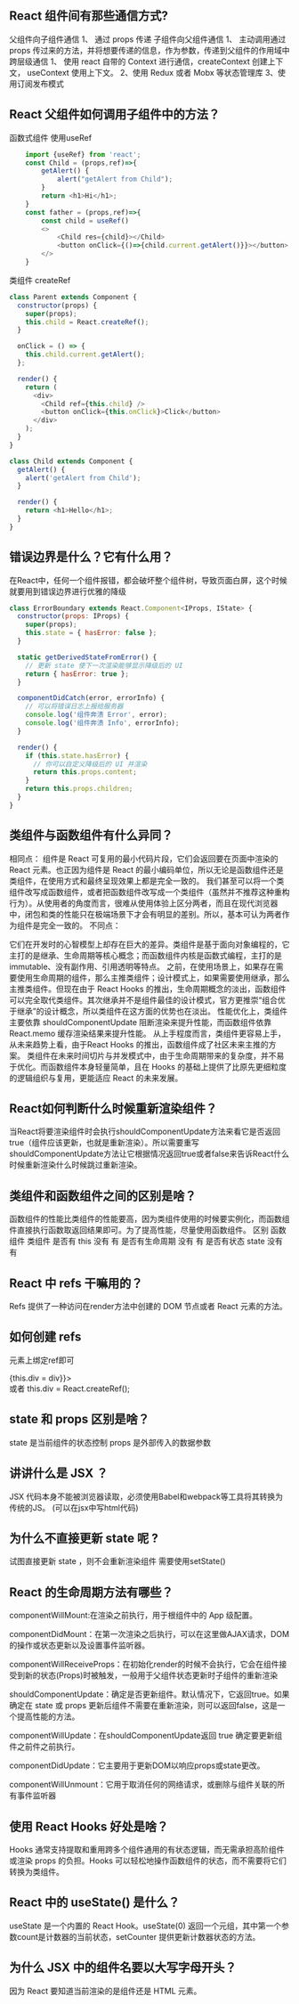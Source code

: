 <!--
 * @Author: lcz
 * @Date: 2021-10-12 10:15:15
 * @LastEditTime: 2021-10-12 10:27:41
 * @LastEditors: Please set LastEditors
 * @Description: react 基础面试题
 * @FilePath: \lcz_document\docs\questions\reactBase.md
-->

## React 组件间有那些通信方式?
父组件向子组件通信
1、 通过 props 传递
子组件向父组件通信
1、 主动调用通过 props 传过来的方法，并将想要传递的信息，作为参数，传递到父组件的作用域中
跨层级通信
1、 使用 react 自带的 Context 进行通信，createContext 创建上下文， useContext 使用上下文。
2、使用 Redux 或者 Mobx 等状态管理库
3、使用订阅发布模式

## React 父组件如何调用子组件中的方法？
函数式组件
使用useRef
```js
    import {useRef} from 'react';
    const Child = (props,ref)=>{
        getAlert() {
            alert("getAlert from Child");
        }
        return <h1>Hi</h1>;
    }
    const father = (props,ref)=>{
        const child = useRef()
        <>
            <Child res={child}></Child>
            <button onClick={()=>{child.current.getAlert()}}></button>  
        </>
    }
```
类组件
createRef
```js
class Parent extends Component {
  constructor(props) {
    super(props);
    this.child = React.createRef();
  }

  onClick = () => {
    this.child.current.getAlert();
  };

  render() {
    return (
      <div>
        <Child ref={this.child} />
        <button onClick={this.onClick}>Click</button>
      </div>
    );
  }
}

class Child extends Component {
  getAlert() {
    alert('getAlert from Child');
  }

  render() {
    return <h1>Hello</h1>;
  }
}
```

## 错误边界是什么？它有什么用？
在React中，任何一个组件报错，都会破坏整个组件树，导致页面白屏，这个时候就要用到错误边界进行优雅的降级
```js
class ErrorBoundary extends React.Component<IProps, IState> {
  constructor(props: IProps) {
    super(props);
    this.state = { hasError: false };
  }

  static getDerivedStateFromError() {
    // 更新 state 使下一次渲染能够显示降级后的 UI
    return { hasError: true };
  }

  componentDidCatch(error, errorInfo) {
    // 可以将错误日志上报给服务器
    console.log('组件奔溃 Error', error);
    console.log('组件奔溃 Info', errorInfo);
  }

  render() {
    if (this.state.hasError) {
      // 你可以自定义降级后的 UI 并渲染
      return this.props.content;
    }
    return this.props.children;
  }
}
```

## 类组件与函数组件有什么异同？
相同点：
组件是 React 可复用的最小代码片段，它们会返回要在页面中渲染的 React 元素。也正因为组件是 React 的最小编码单位，所以无论是函数组件还是类组件，在使用方式和最终呈现效果上都是完全一致的。
我们甚至可以将一个类组件改写成函数组件，或者把函数组件改写成一个类组件（虽然并不推荐这种重构行为）。从使用者的角度而言，很难从使用体验上区分两者，而且在现代浏览器中，闭包和类的性能只在极端场景下才会有明显的差别。所以，基本可认为两者作为组件是完全一致的。
不同点：

它们在开发时的心智模型上却存在巨大的差异。类组件是基于面向对象编程的，它主打的是继承、生命周期等核心概念；而函数组件内核是函数式编程，主打的是 immutable、没有副作用、引用透明等特点。
之前，在使用场景上，如果存在需要使用生命周期的组件，那么主推类组件；设计模式上，如果需要使用继承，那么主推类组件。但现在由于 React Hooks 的推出，生命周期概念的淡出，函数组件可以完全取代类组件。其次继承并不是组件最佳的设计模式，官方更推崇“组合优于继承”的设计概念，所以类组件在这方面的优势也在淡出。
性能优化上，类组件主要依靠 shouldComponentUpdate 阻断渲染来提升性能，而函数组件依靠 React.memo 缓存渲染结果来提升性能。
从上手程度而言，类组件更容易上手，从未来趋势上看，由于React Hooks 的推出，函数组件成了社区未来主推的方案。
类组件在未来时间切片与并发模式中，由于生命周期带来的复杂度，并不易于优化。而函数组件本身轻量简单，且在 Hooks 的基础上提供了比原先更细粒度的逻辑组织与复用，更能适应 React 的未来发展。

## React如何判断什么时候重新渲染组件？
当React将要渲染组件时会执行shouldComponentUpdate方法来看它是否返回true（组件应该更新，也就是重新渲染）。所以需要重写shouldComponentUpdate方法让它根据情况返回true或者false来告诉React什么时候重新渲染什么时候跳过重新渲染。

## 类组件和函数组件之间的区别是啥？
函数组件的性能比类组件的性能要高，因为类组件使用的时候要实例化，而函数组件直接执行函数取返回结果即可。为了提高性能，尽量使用函数组件。
区别	函数组件	类组件
是否有 this	没有	有
是否有生命周期	没有	有
是否有状态 state	没有	有

## React 中 refs 干嘛用的？
Refs 提供了一种访问在render方法中创建的 DOM 节点或者 React 元素的方法。

## 如何创建 refs
元素上绑定ref即可
<div ref={(div)=>{this.div = div}}></div>
或者
this.div = React.createRef();
<div ref={this.div}></div>

## state 和 props 区别是啥？
state 是当前组件的状态控制
props 是外部传入的数据参数

## 讲讲什么是 JSX ？
JSX 代码本身不能被浏览器读取，必须使用Babel和webpack等工具将其转换为传统的JS。
(可以在jsx中写html代码)

## 为什么不直接更新 state 呢 ?
试图直接更新 state ，则不会重新渲染组件
需要使用setState()



## React 的生命周期方法有哪些？
componentWillMount:在渲染之前执行，用于根组件中的 App 级配置。


componentDidMount：在第一次渲染之后执行，可以在这里做AJAX请求，DOM 的操作或状态更新以及设置事件监听器。


componentWillReceiveProps：在初始化render的时候不会执行，它会在组件接受到新的状态(Props)时被触发，一般用于父组件状态更新时子组件的重新渲染


shouldComponentUpdate：确定是否更新组件。默认情况下，它返回true。如果确定在 state 或 props 更新后组件不需要在重新渲染，则可以返回false，这是一个提高性能的方法。


componentWillUpdate：在shouldComponentUpdate返回 true 确定要更新组件之前件之前执行。


componentDidUpdate：它主要用于更新DOM以响应props或state更改。


componentWillUnmount：它用于取消任何的网络请求，或删除与组件关联的所有事件监听器

## 使用 React Hooks 好处是啥？
Hooks 通常支持提取和重用跨多个组件通用的有状态逻辑，而无需承担高阶组件或渲染 props 的负担。Hooks 可以轻松地操作函数组件的状态，而不需要将它们转换为类组件。

## React 中的 useState() 是什么？
useState 是一个内置的 React Hook。useState(0) 返回一个元组，其中第一个参数count是计数器的当前状态，setCounter 提供更新计数器状态的方法。

## 为什么 JSX 中的组件名要以大写字母开头？
因为 React 要知道当前渲染的是组件还是 HTML 元素。